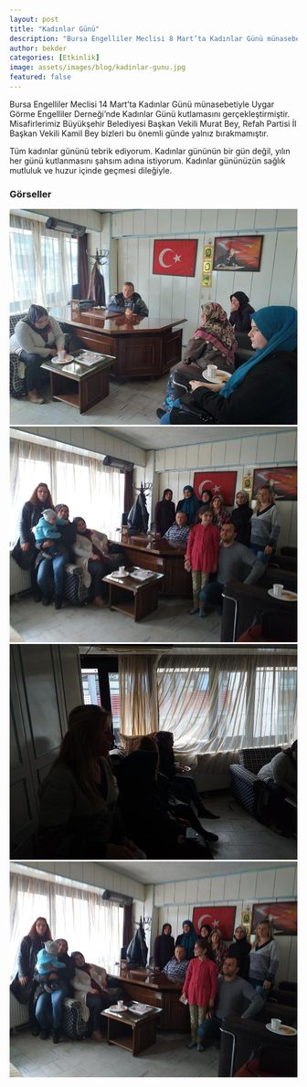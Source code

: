 ```yaml
---
layout: post
title: "Kadınlar Günü"
description: "Bursa Engelliler Meclisi 8 Mart’ta Kadınlar Günü münasebetiyle Uygar Görme Engelliler Derneği’nde Kadınlar Günü kutlamasını gerçekleştirmiştir."
author: bekder
categories: [Etkinlik]
image: assets/images/blog/kadinlar-gunu.jpg
featured: false
---
```


Bursa Engelliler Meclisi 14 Mart’ta Kadınlar Günü münasebetiyle Uygar Görme Engelliler Derneği’nde Kadınlar Günü kutlamasını gerçekleştirmiştir. Misafirlerimiz Büyükşehir Belediyesi Başkan Vekili Murat Bey, Refah Partisi İl Başkan Vekili Kamil Bey bizleri bu önemli günde yalnız bırakmamıştır.

Tüm kadınlar gününü tebrik ediyorum. Kadınlar gününün bir gün değil, yılın her günü kutlanmasını şahsım adına istiyorum. Kadınlar gününüzün sağlık mutluluk ve huzur içinde geçmesi dileğiyle.

### Görseller

<a href="/assets/images/blog/kadinlar-gunu-1.jpg" data-lightbox="kadinlar-gunu" data-title="Kadınlar Günü">
    <img src="/assets/images/blog/kadinlar-gunu-1.jpg" alt="Kadınlar Günü" />
</a>

<a href="/assets/images/blog/kadinlar-gunu-2.jpg" data-lightbox="kadinlar-gunu" data-title="Kadınlar Günü">
    <img src="/assets/images/blog/kadinlar-gunu-2.jpg" alt="Kadınlar Günü" />
</a>

<a href="/assets/images/blog/kadinlar-gunu-3.jpg" data-lightbox="kadinlar-gunu" data-title="Kadınlar Günü">
    <img src="/assets/images/blog/kadinlar-gunu-3.jpg" alt="Kadınlar Günü" />
</a>

<a href="/assets/images/blog/kadinlar-gunu-4.jpg" data-lightbox="kadinlar-gunu" data-title="Kadınlar Günü">
    <img src="/assets/images/blog/kadinlar-gunu-4.jpg" alt="Kadınlar Günü" />
</a>
